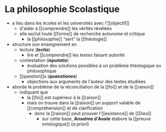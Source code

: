 # La philosophie Scolastique

- a lieu dans les écoles et les universités avec l'[[objectif]]
  - d'aider à [[comprendre]] les vérités révélées
  - elle exclut toute [[forme]] de recherche autonome et critique
    - la [[philosophie]] “sert” la [[théologie]]
- structure son enseignement en
  - lecture (***lectio***)
    - lire et [[comprendre]] les textes faisant autorité
  - contestation (***isputatio***)
    - évaluation des solutions possibles à un problème théologique ou philosophique
  - [[question]]s (***quaestiones***)
    - objections aux arguments de l'auteur des textes étudiées
- aborde le problème de la réconciliation de la [[foi]] et de la [[raison]]
  - indiquant que
    - la [[foi]] est supérieur à la [[raison]]
    - mais on trouve dans la [[raison]] un support valable de [[compréhension]] et de clarification
      - donc la [[raison]] peut prouver l'[[existence]] de [[Dieu]]
        - sur cette base, **Anselme d'Aoste** élabore la [[preuve ontologique]] (*a priori*)
          